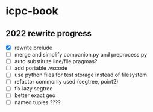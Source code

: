 # icpc-book

## 2022 rewrite progress

- [x] rewrite prelude
- [ ] merge and simplify companion.py and preprocess.py
- [ ] auto substitute line/file pragmas?
- [ ] add portable .vscode
- [ ] use python files for test storage instead of filesystem
- [ ] refactor commonly used (segtree, point2)
- [ ] fix lazy segtree
- [ ] better exact geo
- [ ] named tuples ????

